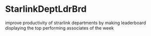 # StarlinkDeptLdrBrd
improve productivity of strarlink departments by making leaderboard displaying the top performing associates of the week 
